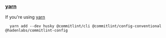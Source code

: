 ### [yarn](https://yarnpkg.com)

If you're using [yarn](https://yarnpkg.com)

```shell
  yarn add --dev husky @commitlint/cli @commitlint/config-conventional @hadenlabs/commitlint-config
```
